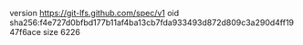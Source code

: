 version https://git-lfs.github.com/spec/v1
oid sha256:f4e727d0bfbd177b11af4ba13cb7fda933493d872d809c3a290d4ff1947f6ace
size 6226
